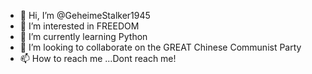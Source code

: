 - 👋 Hi, I’m @GeheimeStalker1945
- 👀 I’m interested in FREEDOM
- 🌱 I’m currently learning Python
- 💞️ I’m looking to collaborate on the GREAT Chinese Communist Party
- 📫 How to reach me ...Dont reach me! 

<!---
GeheimeStalker1945/GeheimeStalker1945 is a ✨ special ✨ repository because its `README.md` (this file) appears on your GitHub profile.
You can click the Preview link to take a look at your changes.
--->
